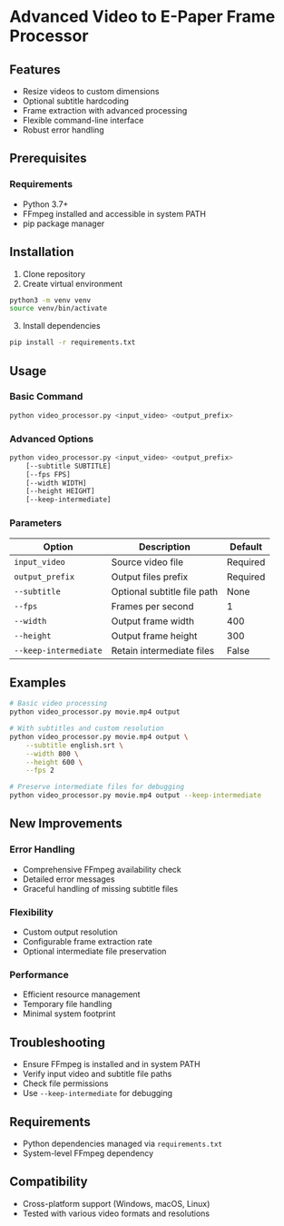 # Advanced Video to E-Paper Frame Processor

## Features

- Resize videos to custom dimensions
- Optional subtitle hardcoding
- Frame extraction with advanced processing
- Flexible command-line interface
- Robust error handling

## Prerequisites

### Requirements
- Python 3.7+
- FFmpeg installed and accessible in system PATH
- pip package manager

## Installation

1. Clone repository
2. Create virtual environment
```bash
python3 -m venv venv
source venv/bin/activate
```

3. Install dependencies
```bash
pip install -r requirements.txt
```

## Usage

### Basic Command
```bash
python video_processor.py <input_video> <output_prefix>
```

### Advanced Options
```bash
python video_processor.py <input_video> <output_prefix> 
    [--subtitle SUBTITLE] 
    [--fps FPS] 
    [--width WIDTH] 
    [--height HEIGHT] 
    [--keep-intermediate]
```

### Parameters

| Option | Description | Default |
|--------|-------------|---------|
| `input_video` | Source video file | Required |
| `output_prefix` | Output files prefix | Required |
| `--subtitle` | Optional subtitle file path | None |
| `--fps` | Frames per second | 1 |
| `--width` | Output frame width | 400 |
| `--height` | Output frame height | 300 |
| `--keep-intermediate` | Retain intermediate files | False |

## Examples

```bash
# Basic video processing
python video_processor.py movie.mp4 output

# With subtitles and custom resolution
python video_processor.py movie.mp4 output \
    --subtitle english.srt \
    --width 800 \
    --height 600 \
    --fps 2

# Preserve intermediate files for debugging
python video_processor.py movie.mp4 output --keep-intermediate
```

## New Improvements

### Error Handling
- Comprehensive FFmpeg availability check
- Detailed error messages
- Graceful handling of missing subtitle files

### Flexibility
- Custom output resolution
- Configurable frame extraction rate
- Optional intermediate file preservation

### Performance
- Efficient resource management
- Temporary file handling
- Minimal system footprint

## Troubleshooting
- Ensure FFmpeg is installed and in system PATH
- Verify input video and subtitle file paths
- Check file permissions
- Use `--keep-intermediate` for debugging

## Requirements
- Python dependencies managed via `requirements.txt`
- System-level FFmpeg dependency

## Compatibility
- Cross-platform support (Windows, macOS, Linux)
- Tested with various video formats and resolutions